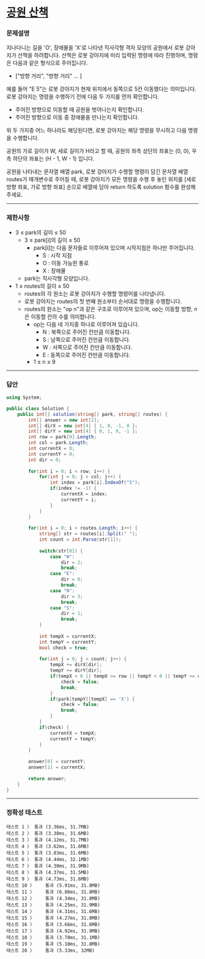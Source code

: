# <a href="https://school.programmers.co.kr/learn/courses/30/lessons/172928">공원 산책</a>

### 문제설명

지나다니는 길을 'O', 장애물을 'X'로 나타낸 직사각형 격자 모양의 공원에서 로봇 강아지가 산책을 하려합니다. 산책은 로봇 강아지에 미리 입력된 명령에 따라 진행하며, 명령은 다음과 같은 형식으로 주어집니다.

 - ["방향 거리", "방향 거리" … ]

예를 들어 "E 5"는 로봇 강아지가 현재 위치에서 동쪽으로 5칸 이동했다는 의미입니다. 로봇 강아지는 명령을 수행하기 전에 다음 두 가지를 먼저 확인합니다.

 - 주어진 방향으로 이동할 때 공원을 벗어나는지 확인합니다.
 - 주어진 방향으로 이동 중 장애물을 만나는지 확인합니다.

위 두 가지중 어느 하나라도 해당된다면, 로봇 강아지는 해당 명령을 무시하고 다음 명령을 수행합니다.

공원의 가로 길이가 W, 세로 길이가 H라고 할 때, 공원의 좌측 상단의 좌표는 (0, 0), 우측 하단의 좌표는 (H - 1, W - 1) 입니다.


공원을 나타내는 문자열 배열 park, 로봇 강아지가 수행할 명령이 담긴 문자열 배열 routes가 매개변수로 주어질 때, 로봇 강아지가 모든 명령을 수행 후 놓인 위치를 [세로 방향 좌표, 가로 방향 좌표] 순으로 배열에 담아 return 하도록 solution 함수를 완성해주세요.

***

### 제한사항

 - 3 ≤ park의 길이 ≤ 50
   - 3 ≤ park[i]의 길이 ≤ 50
     - park[i]는 다음 문자들로 이루어져 있으며 시작지점은 하나만 주어집니다.
       - S : 시작 지점
       - O : 이동 가능한 통로
       - X : 장애물
   - park는 직사각형 모양입니다.
 - 1 ≤ routes의 길이 ≤ 50
   - routes의 각 원소는 로봇 강아지가 수행할 명령어를 나타냅니다.
   - 로봇 강아지는 routes의 첫 번째 원소부터 순서대로 명령을 수행합니다.
   - routes의 원소는 "op n"과 같은 구조로 이루어져 있으며, op는 이동할 방향, n은 이동할 칸의 수를 의미합니다.
     - op는 다음 네 가지중 하나로 이루어져 있습니다.
       - N : 북쪽으로 주어진 칸만큼 이동합니다.
       - S : 남쪽으로 주어진 칸만큼 이동합니다.
       - W : 서쪽으로 주어진 칸만큼 이동합니다.
       - E : 동쪽으로 주어진 칸만큼 이동합니다.
     - 1 ≤ n ≤ 9

***

### 답안
``` csharp
using System;

public class Solution {
    public int[] solution(string[] park, string[] routes) {
        int[] answer = new int[2];
        int[] dirX = new int[4] { 1, 0, -1, 0 };
        int[] dirY = new int[4] { 0, 1, 0, -1 };
        int row = park[0].Length;
        int col = park.Length;
        int currentX = 0;
        int currentY = 0;
        int dir = 0;
        
        for(int i = 0; i < row; i++) {
            for(int j = 0; j < col; j++) {
                int index = park[i].IndexOf("S");
                if(index != -1) {
                    currentX = index;
                    currentY = i;
                }
            }
        }
        
        for(int i = 0; i < routes.Length; i++) {
            string[] str = routes[i].Split(" ");
            int count = int.Parse(str[1]);
            
            switch(str[0]) {
                case "W":
                    dir = 2;
                    break;
                case "E":
                    dir = 0;
                    break;
                case "N":
                    dir = 3;
                    break;
                case "S":
                    dir = 1;
                    break;
            }
            
            int tempX = currentX;
            int tempY = currentY;
            bool check = true;
            
            for(int j = 0; j < count; j++) {
                tempX += dirX[dir];
                tempY += dirY[dir];
                if(tempX < 0 || tempX >= row || tempY < 0 || tempY >= col) {
                    check = false;
                    break;
                } 
                if(park[tempY][tempX] == 'X') {
                    check = false;
                    break;
                }
            }
            if(check) {
                currentX = tempX;
                currentY = tempY;
            }
        }
        
        answer[0] = currentY;
        answer[1] = currentX;
        
        return answer;
    }
}
```

***

### 정확성 테스트
```
테스트 1 〉	통과 (3.36ms, 31.7MB)
테스트 2 〉	통과 (3.38ms, 31.6MB)
테스트 3 〉	통과 (4.12ms, 31.7MB)
테스트 4 〉	통과 (3.62ms, 31.6MB)
테스트 5 〉	통과 (3.83ms, 31.6MB)
테스트 6 〉	통과 (4.44ms, 32.1MB)
테스트 7 〉	통과 (4.30ms, 31.9MB)
테스트 8 〉	통과 (4.37ms, 31.5MB)
테스트 9 〉	통과 (4.73ms, 31.6MB)
테스트 10 〉	통과 (5.91ms, 31.8MB)
테스트 11 〉	통과 (6.86ms, 31.8MB)
테스트 12 〉	통과 (4.34ms, 31.8MB)
테스트 13 〉	통과 (4.25ms, 31.9MB)
테스트 14 〉	통과 (4.31ms, 31.6MB)
테스트 15 〉	통과 (4.27ms, 31.8MB)
테스트 16 〉	통과 (3.66ms, 31.6MB)
테스트 17 〉	통과 (4.92ms, 31.9MB)
테스트 18 〉	통과 (3.78ms, 31.1MB)
테스트 19 〉	통과 (5.10ms, 31.8MB)
테스트 20 〉	통과 (5.33ms, 32MB)
```
